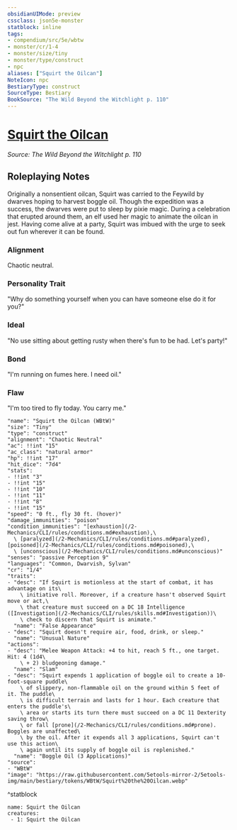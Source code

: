 ```yaml
---
obsidianUIMode: preview
cssclass: json5e-monster
statblock: inline
tags:
- compendium/src/5e/wbtw
- monster/cr/1-4
- monster/size/tiny
- monster/type/construct
- npc
aliases: ["Squirt the Oilcan"]
NoteIcon: npc
BestiaryType: construct
SourceType: Bestiary
BookSource: "The Wild Beyond the Witchlight p. 110"
---
```

# [Squirt the Oilcan](2-Mechanics/CLI/bestiary/npc/squirt-the-oilcan-wbtw.md)
*Source: The Wild Beyond the Witchlight p. 110*  

## Roleplaying Notes

Originally a nonsentient oilcan, Squirt was carried to the Feywild by dwarves hoping to harvest boggle oil. Though the expedition was a success, the dwarves were put to sleep by pixie magic. During a celebration that erupted around them, an elf used her magic to animate the oilcan in jest. Having come alive at a party, Squirt was imbued with the urge to seek out fun wherever it can be found.

### Alignment

Chaotic neutral.

### Personality Trait

"Why do something yourself when you can have someone else do it for you?"

### Ideal

"No use sitting about getting rusty when there's fun to be had. Let's party!"

### Bond

"I'm running on fumes here. I need oil."

### Flaw

"I'm too tired to fly today. You carry me."

```statblock
"name": "Squirt the Oilcan (WBtW)"
"size": "Tiny"
"type": "construct"
"alignment": "Chaotic Neutral"
"ac": !!int "15"
"ac_class": "natural armor"
"hp": !!int "17"
"hit_dice": "7d4"
"stats":
- !!int "3"
- !!int "15"
- !!int "10"
- !!int "11"
- !!int "8"
- !!int "15"
"speed": "0 ft., fly 30 ft. (hover)"
"damage_immunities": "poison"
"condition_immunities": "[exhaustion](/2-Mechanics/CLI/rules/conditions.md#exhaustion),\
  \ [paralyzed](/2-Mechanics/CLI/rules/conditions.md#paralyzed), [poisoned](/2-Mechanics/CLI/rules/conditions.md#poisoned),\
  \ [unconscious](/2-Mechanics/CLI/rules/conditions.md#unconscious)"
"senses": "passive Perception 9"
"languages": "Common, Dwarvish, Sylvan"
"cr": "1/4"
"traits":
- "desc": "If Squirt is motionless at the start of combat, it has advantage on its\
    \ initiative roll. Moreover, if a creature hasn't observed Squirt move or act,\
    \ that creature must succeed on a DC 18 Intelligence ([Investigation](/2-Mechanics/CLI/rules/skills.md#Investigation))\
    \ check to discern that Squirt is animate."
  "name": "False Appearance"
- "desc": "Squirt doesn't require air, food, drink, or sleep."
  "name": "Unusual Nature"
"actions":
- "desc": "Melee Weapon Attack: +4 to hit, reach 5 ft., one target. Hit: 4 (1d4\
    \ + 2) bludgeoning damage."
  "name": "Slam"
- "desc": "Squirt expends 1 application of boggle oil to create a 10-foot-square puddle\
    \ of slippery, non-flammable oil on the ground within 5 feet of it. The puddle\
    \ is difficult terrain and lasts for 1 hour. Each creature that enters the puddle's\
    \ area or starts its turn there must succeed on a DC 11 Dexterity saving throw\
    \ or fall [prone](/2-Mechanics/CLI/rules/conditions.md#prone). Boggles are unaffected\
    \ by the oil. After it expends all 3 applications, Squirt can't use this action\
    \ again until its supply of boggle oil is replenished."
  "name": "Boggle Oil (3 Applications)"
"source":
- "WBtW"
"image": "https://raw.githubusercontent.com/5etools-mirror-2/5etools-img/main/bestiary/tokens/WBtW/Squirt%20the%20Oilcan.webp"
```
^statblock

```encounter-table
name: Squirt the Oilcan
creatures:
 - 1: Squirt the Oilcan
```